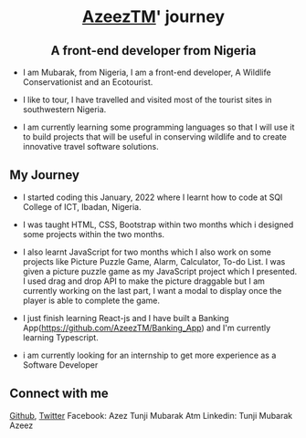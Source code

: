 # <h1 align="center">[AzeezTM](https://github.com/AzeezTM)' journey</h1>
<h2 align="center">A front-end developer from Nigeria</h2>

- I am Mubarak, from Nigeria, I am a front-end developer, A Wildlife Conservationist and an Ecotourist.

- I like to tour, I have travelled and visited most of the tourist sites in southwestern Nigeria.

- I am currently learning some programming languages so that I will use it to build projects that will be useful in conserving wildlife and to create innovative travel software solutions.

## My Journey
- I started coding this January, 2022 where I learnt how to code at SQI College of ICT, Ibadan, Nigeria.

- I was taught HTML, CSS, Bootstrap within two months which i designed some projects within the two months.

- I also learnt JavaScript for two months which I also work on some projects like Picture Puzzle Game, Alarm, Calculator, To-do List. I was given a picture puzzle game as my JavaScript project which I presented. I used drag and drop API to make the picture draggable but I am currently working on the last part, I want a modal to display once the player is able to complete the game.

- I just finish learning React-js and I have built a Banking App(https://github.com/AzeezTM/Banking_App) and I'm currently learning Typescript.

- i am currently looking for an internship to get more experience as a Software Developer

## Connect with me

[Github](https://github.com/AzeezTM),
[Twitter](@Azeeztim)
Facebook: Azez Tunji Mubarak Atm
Linkedin: Tunji Mubarak Azeez